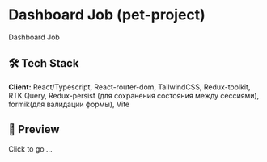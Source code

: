# Dashboard Job (pet-project)
Dashboard Job

## 🛠 Tech Stack
**Client:** React/Typescript, React-router-dom, TailwindCSS, Redux-toolkit, RTK Query, Redux-persist (для сохранения состояния между сессиями), formik(для валидации формы), Vite

## 🔭 Preview
Click to go ...

